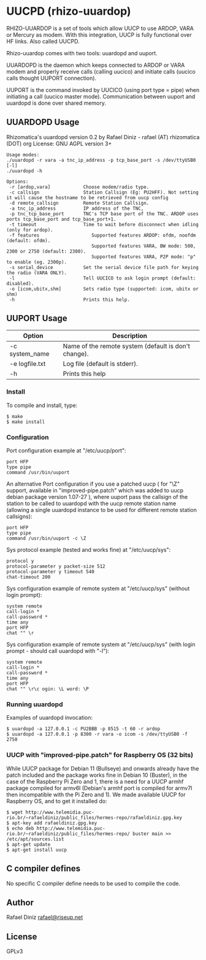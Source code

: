 # UUCPD (rhizo-uuardop)
RHIZO-UUARDOP is a set of tools which allow UUCP to use ARDOP, VARA or Mercury as modem. With
this integration, UUCP is fully functional over HF links. Also called UUCPD.

Rhizo-uuardop comes with two tools: uuardopd and uuport.

UUARDOPD is the daemon which keeps connected to ARDOP or VARA modem and properly
 receive calls (calling uucico) and initiate calls (uucico calls thought
 UUPORT connection).

UUPORT is the command invoked by UUCICO (using port type = pipe) when
initiating a call (uucico master mode). Communication between uuport and uuardopd is done over shared memory.

## UUARDOPD Usage
Rhizomatica's uuardopd version 0.2 by Rafael Diniz -  rafael (AT) rhizomatica (DOT) org
License: GNU AGPL version 3+
```
Usage modes: 
./uuardopd -r vara -a tnc_ip_address -p tcp_base_port -s /dev/ttyUSB0 [-l]
./uuardopd -h

Options:
 -r [ardop,vara]            Choose modem/radio type.
 -c callsign                Station Callsign (Eg: PU2HFF). Not setting it will cause the hostname to be retrieved from uucp config
 -d remote_callsign         Remote Station Callsign.
 -a tnc_ip_address          IP address of the TNC,
 -p tnc_tcp_base_port       TNC's TCP base port of the TNC. ARDOP uses ports tcp_base_port and tcp_base_port+1.
 -t timeout                 Time to wait before disconnect when idling (only for ardop).
 -f features                   Supported features ARDOP: ofdm, noofdm (default: ofdm).
                               Supported features VARA, BW mode: 500, 2300 or 2750 (default: 2300).
                               Supported features VARA, P2P mode: "p" to enable (eg. 2300p).
 -s serial_device           Set the serial device file path for keying the radio (VARA ONLY).
 -l                         Tell UUCICO to ask login prompt (default: disabled).
 -o [icom,ubitx,shm]        Sets radio type (supported: icom, ubitx or shm)
 -h                         Prints this help.
```

## UUPORT Usage

| Option | Description |
| --- | --- |
| -c system_name | Name of the remote system (default is don't change). |
| -e logfile.txt | Log file (default is stderr). |
| -h | Prints this help |

### Install

To compile and install, type:

    $ make
    $ make install

### Configuration

Port configuration example at "/etc/uucp/port":

    port HFP
    type pipe
    command /usr/bin/uuport

An alternative Port configuration if you use a patched uucp ( for "\Z"
support, available in "improved-pipe.patch" which was added to uucp debian 
package version 1.07-27 ), where uuport pass
the callsign of the station to be called to uuardopd with the uucp remote
station name (allowing a single uuardopd instance to be used for different
remote station callsigns):

    port HFP
    type pipe
    command /usr/bin/uuport -c \Z

Sys protocol example (tested and works fine) at "/etc/uucp/sys":

    protocol y
    protocol-parameter y packet-size 512
    protocol-parameter y timeout 540
    chat-timeout 200

Sys configuration example of remote system at "/etc/uucp/sys" (without login prompt):

    system remote
    call-login *
    call-password *
    time any
    port HFP
    chat "" \r

 Sys configuration example of remote system at "/etc/uucp/sys" (with login prompt - should call uuardopd with "-l"):

    system remote
    call-login *
    call-password *
    time any
    port HFP
    chat "" \r\c ogin: \L word: \P

### Running uuardopd

Examples of uuardopd invocation:

    $ uuardopd -a 127.0.0.1 -c PU2BBB -p 8515 -t 60 -r ardop
    $ uuardopd -a 127.0.0.1 -p 8300 -r vara -o icom -s /dev/ttyUSB0 -f 2750

### UUCP with "improved-pipe.patch" for Raspberry OS (32 bits)

While UUCP package for Debian 11 (Bullseye) and onwards already have the patch included and the package works fine in Debian 10 (Buster), in the case of the Raspberry Pi Zero and 1, there is a need for a UUCP armhf package compiled for armv6l (Debian's armhf port is compiled for armv7l then incompatible with the Pi Zero and 1). We made available UUCP for Raspberry OS, and to get it installed do:

    $ wget http://www.telemidia.puc-rio.br/~rafaeldiniz/public_files/hermes-repo/rafaeldiniz.gpg.key
    $ apt-key add rafaeldiniz.gpg.key
    $ echo deb http://www.telemidia.puc-rio.br/~rafaeldiniz/public_files/hermes-repo/ buster main >> /etc/apt/sources.list
    $ apt-get update
    $ apt-get install uucp

## C compiler defines

No specific C compiler define needs to be used to compile the code.

## Author

Rafael Diniz <rafael@riseup.net>

## License

GPLv3
